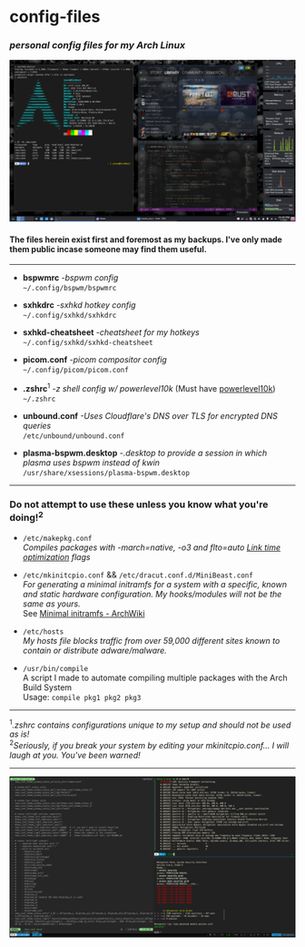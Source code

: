 # **config-files**
### *personal config files for my Arch Linux*

![desktop](desktop.png)

#### The files herein exist first and foremost as my backups. I've only made them public incase someone may find them useful.  
___
- **bspwmrc** *-bspwm config*  
`~/.config/bspwm/bspwmrc` 
 
- **sxhkdrc** *-sxhkd hotkey config*  
`~/.config/sxhkd/sxhkdrc`

- **sxhkd-cheatsheet** *-cheatsheet for my hotkeys*  
`~/.config/sxhkd/sxhkd-cheatsheet`

- **picom.conf** *-picom compositor config*  
`~/.config/picom/picom.conf`

- **.zshrc**<sup>1</sup> *-z shell config w/ powerlevel10k* (Must have [powerlevel10k](https://github.com/romkatv/powerlevel10k))    
`~/.zshrc`

- **unbound.conf** *-Uses Cloudflare's DNS over TLS for encrypted DNS queries*  
`/etc/unbound/unbound.conf`

- **plasma-bspwm.desktop** *-.desktop to provide a session in which plasma uses bspwm instead of kwin*  
`/usr/share/xsessions/plasma-bspwm.desktop`  
___
### **Do not attempt to use these unless you know what you're doing!**<sup>2</sup>

- `/etc/makepkg.conf`  
*Compiles packages with -march=native, -o3 and flto=auto [Link time optimization](https://www.phoronix.com/scan.php?page=news_item&px=OpenSUSE-Tumbleweed-LTO) flags*

- `/etc/mkinitcpio.conf` && `/etc/dracut.conf.d/MiniBeast.conf`  
*For generating a minimal initramfs for a system with a specific, known and static hardware configuration. My hooks/modules will not be the same as yours.*   
See [Minimal initramfs - ArchWiki](https://wiki.archlinux.org/index.php/Minimal_initramfs)

- `/etc/hosts`  
*My hosts file blocks traffic from over 59,000 different sites known to contain or distribute adware/malware.*  

- `/usr/bin/compile`  
A script I made to automate compiling multiple packages with the Arch Build System  
Usage: `compile pkg1 pkg2 pkg3`  

___
<sup>1</sup>*.zshrc contains configurations unique to my setup and should not be used as is!*  
<sup>2</sup>*Seriously, if you break your system by editing your mkinitcpio.conf... I will laugh at you. You've been warned!*
___

![tmux](tmux.png)
